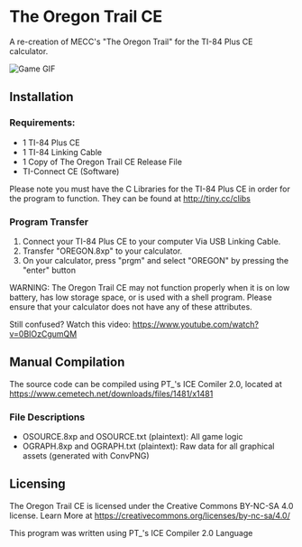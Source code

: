 # The Oregon Trail CE
A re-creation of MECC's "The Oregon Trail" for the TI-84 Plus CE calculator.

![Game GIF](https://lanednickson.github.io/assets/images/Oregon.gif)
                                                                                                                                         
## Installation

### Requirements:
- 1 TI-84 Plus CE
- 1 TI-84 Linking Cable
- 1 Copy of The Oregon Trail CE Release File
- TI-Connect CE (Software)

Please note you must have the C Libraries for the TI-84 Plus CE in order for the program to function. They can be found at http://tiny.cc/clibs

### Program Transfer
1. Connect your TI-84 Plus CE to your computer Via USB Linking Cable.
2. Transfer "OREGON.8xp" to your calculator.
3. On your calculator, press "prgm" and select "OREGON" by pressing the "enter" button

WARNING: The Oregon Trail CE may not function properly when it is on low battery, has low storage space, or is used with a shell program. Please ensure that your calculator does not have any of these attributes.

Still confused? Watch this video: https://www.youtube.com/watch?v=0BIOzCgumQM

## Manual Compilation
The source code can be compiled using PT_'s ICE Comiler 2.0, located at https://www.cemetech.net/downloads/files/1481/x1481
### File Descriptions
- OSOURCE.8xp and OSOURCE.txt (plaintext): All game logic
- OGRAPH.8xp and OGRAPH.txt (plaintext): Raw data for all graphical assets (generated with ConvPNG)

## Licensing
The Oregon Trail CE is licensed under the Creative Commons BY-NC-SA 4.0 license.
Learn More at https://creativecommons.org/licenses/by-nc-sa/4.0/

This program was written using PT_'s ICE Compiler 2.0 Language
                                                                            
